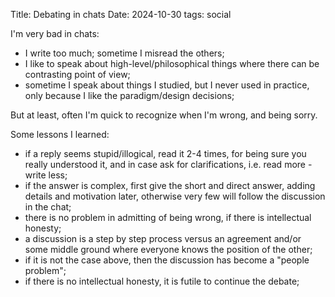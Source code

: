 Title: Debating in chats
Date: 2024-10-30
tags: social

I'm very bad in chats: 

- I write too much; sometime I misread the others; 
- I like to speak about high-level/philosophical things where there can be contrasting point of view; 
- sometime I speak about things I studied, but I never used in practice, only because I like the paradigm/design decisions;

But at least, often I'm quick to recognize when I'm wrong, and being sorry.

Some lessons I learned:

- if a reply seems stupid/illogical, read it 2-4 times, for being sure you really understood it, and in case ask for clarifications, i.e. read more - write less;
- if the answer is complex, first give the short and direct answer, adding details and motivation later, otherwise very few will follow the discussion in the chat;
- there is no problem in admitting of being wrong, if there is intellectual honesty;
- a discussion is a step by step process versus an agreement and/or some middle ground where everyone knows the position of the other;
- if it is not the case above, then the discussion has become a "people problem"; 
- if there is no intellectual honesty, it is futile to continue the debate;



